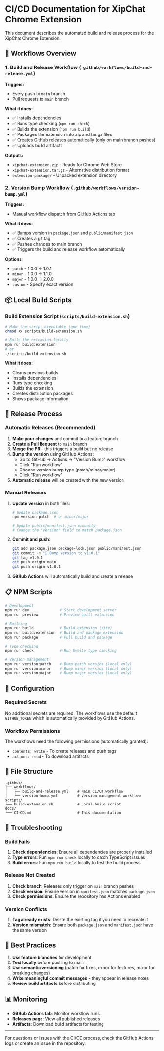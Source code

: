 # CI/CD Documentation for XipChat Chrome Extension

This document describes the automated build and release process for the XipChat Chrome Extension.

## 🚀 Workflows Overview

### 1. Build and Release Workflow (`.github/workflows/build-and-release.yml`)

**Triggers:**
- Every push to `main` branch
- Pull requests to `main` branch

**What it does:**
- ✅ Installs dependencies
- ✅ Runs type checking (`npm run check`)
- ✅ Builds the extension (`npm run build`)
- ✅ Packages the extension into zip and tar.gz files
- ✅ Creates GitHub releases automatically (only on main branch pushes)
- ✅ Uploads build artifacts

**Outputs:**
- `xipchat-extension.zip` - Ready for Chrome Web Store
- `xipchat-extension.tar.gz` - Alternative distribution format
- `extension-package/` - Unpacked extension directory

### 2. Version Bump Workflow (`.github/workflows/version-bump.yml`)

**Triggers:**
- Manual workflow dispatch from GitHub Actions tab

**What it does:**
- ✅ Bumps version in `package.json` and `public/manifest.json`
- ✅ Creates a git tag
- ✅ Pushes changes to main branch
- ✅ Triggers the build and release workflow automatically

**Options:**
- `patch` - 1.0.0 → 1.0.1
- `minor` - 1.0.0 → 1.1.0  
- `major` - 1.0.0 → 2.0.0
- `custom` - Specify exact version

## 📦 Local Build Scripts

### Build Extension Script (`scripts/build-extension.sh`)

```bash
# Make the script executable (one time)
chmod +x scripts/build-extension.sh

# Build the extension locally
npm run build:extension
# or
./scripts/build-extension.sh
```

**What it does:**
- Cleans previous builds
- Installs dependencies
- Runs type checking
- Builds the extension
- Creates distribution packages
- Shows package information

## 🔄 Release Process

### Automatic Releases (Recommended)

1. **Make your changes** and commit to a feature branch
2. **Create a Pull Request** to `main` branch
3. **Merge the PR** - this triggers a build but no release
4. **Bump the version** using GitHub Actions:
   - Go to GitHub → Actions → "Version Bump" workflow
   - Click "Run workflow"
   - Choose version bump type (patch/minor/major)
   - Click "Run workflow"
5. **Automatic release** will be created with the new version

### Manual Releases

1. **Update version** in both files:
   ```bash
   # Update package.json
   npm version patch  # or minor/major
   
   # Update public/manifest.json manually
   # Change the "version" field to match package.json
   ```

2. **Commit and push**:
   ```bash
   git add package.json package-lock.json public/manifest.json
   git commit -m "🔖 Bump version to v1.0.1"
   git tag v1.0.1
   git push origin main
   git push origin v1.0.1
   ```

3. **GitHub Actions** will automatically build and create a release

## 📋 NPM Scripts

```bash
# Development
npm run dev              # Start development server
npm run preview          # Preview built extension

# Building
npm run build            # Build extension (Vite)
npm run build:extension  # Build and package extension
npm run package          # Full build and package

# Type checking
npm run check            # Run Svelte type checking

# Version management
npm run version:patch    # Bump patch version (local only)
npm run version:minor    # Bump minor version (local only)
npm run version:major    # Bump major version (local only)
```

## 🔧 Configuration

### Required Secrets

No additional secrets are required. The workflows use the default `GITHUB_TOKEN` which is automatically provided by GitHub Actions.

### Workflow Permissions

The workflows need the following permissions (automatically granted):
- `contents: write` - To create releases and push tags
- `actions: read` - To download artifacts

## 📁 File Structure

```
.github/
├── workflows/
│   ├── build-and-release.yml    # Main CI/CD workflow
│   └── version-bump.yml         # Version management workflow
scripts/
└── build-extension.sh           # Local build script
docs/
└── CI-CD.md                     # This documentation
```

## 🐛 Troubleshooting

### Build Fails

1. **Check dependencies**: Ensure all dependencies are properly installed
2. **Type errors**: Run `npm run check` locally to catch TypeScript issues
3. **Build errors**: Run `npm run build` locally to test the build process

### Release Not Created

1. **Check branch**: Releases only trigger on `main` branch pushes
2. **Check version**: Ensure version in `manifest.json` matches `package.json`
3. **Check permissions**: Ensure the repository has Actions enabled

### Version Conflicts

1. **Tag already exists**: Delete the existing tag if you need to recreate it
2. **Version mismatch**: Ensure both `package.json` and `manifest.json` have the same version

## 🎯 Best Practices

1. **Use feature branches** for development
2. **Test locally** before pushing to main
3. **Use semantic versioning** (patch for fixes, minor for features, major for breaking changes)
4. **Write meaningful commit messages** - they appear in release notes
5. **Review build artifacts** before distributing

## 📊 Monitoring

- **GitHub Actions tab**: Monitor workflow runs
- **Releases page**: View all published releases
- **Artifacts**: Download build artifacts for testing

---

For questions or issues with the CI/CD process, check the GitHub Actions logs or create an issue in the repository.
